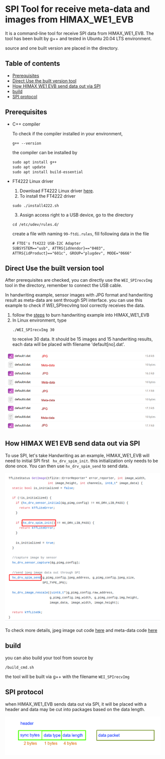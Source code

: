 # SPI Tool for receive meta-data and images from HIMAX_WE1_EVB
It is a command-line tool for receive SPI data from HIMAX_WE1_EVB. The tool has been built by g++ and tested in Ubuntu 20.04 LTS environment.

source and one built version are placed in the directory.
  
## Table of contents
  - [Prerequisites](#prerequisites)
  - [Direct Use the built version tool](#direct-use-the-built-version-tool)
  - [How HIMAX WE1 EVB send data out via SPI](#how-himax-we1-evb-send-data-out-via-spi)
  - [build](#build)
  - [SPI protocol](#spi-protocol)
   
## Prerequisites
- C++ compiler
  
  To check if the compiler installed in your environment, 
      
  ```
  g++ --version
  ```

  the compiler can be installed by 

  ```
  sudo apt install g++
  sudo apt update
  sudo apt install build-essential
  ```

- FT4222 Linux driver
  1. Download FT4222 Linux driver [here](https://www.ftdichip.com/Support/SoftwareExamples/libft4222-linux-1.4.4.9.tgz).
  2. To install the FT4222 driver
    ```
    sudo ./install4222.sh
    ```
  3. Assign access right to a USB device, go to the directory 

    ```
    cd /etc/udev/rules.d/
    ```

    create a file with naming `99-ftdi.rules`, fill following data in the file

    ```
    # FTDI's ft4222 USB-I2C Adapter
    SUBSYSTEM=="usb", ATTRS{idVendor}=="0403", ATTRS{idProduct}=="601c", GROUP="plugdev", MODE="0666"
    ```

## Direct Use the built version tool
After prerequisites are checked, you can directly use the `WEI_SPIrecvImg` tool in the directory, remember to connect the USB cable.

In handwriting example, sensor images with JPG format and handwriting result as meta-data are sent through SPI interface. you can use this example to check if WEI_SPIrecvImg tool correctly receives the data.

1. follow the [steps](https://github.com/HimaxWiseEyePlus/himax_tflm#deploy-to-himax-we1-evb) to burn handwriting example into HIMAX_WE1_EVB
2. In Linux environment, type 
    ```
    ./WEI_SPIrecvImg 30
    ```
    to receive 30 data. It should be 15 images and 15 handwriting results, each data will be placed with filename 'default[no].dat'.

![](images/receive_data.png)

## How HIMAX WE1 EVB send data out via SPI

To use SPI, let's take Handwriting as an example, HIMAX_WE1_EVB will need to initial SPI first ` hx_drv_spim_init`. this initialization only needs to be done once. You can then use `hx_drv_spim_send` to send data.

![](images/spi_init_send_image.png)

To check more details, jpeg image out code [here](https://github.com/HimaxWiseEyePlus/himax_tflm/blob/master/examples/handwriting/himax_we1_evb/image_provider.cc) and meta-data code [here](https://github.com/HimaxWiseEyePlus/himax_tflm/blob/master/examples/handwriting/himax_we1_evb/detection_responder.cc)



## build

you can also build your tool from source by

```
/build_cmd.sh
```

the tool will be built via g++ with the filename `WEI_SPIrecvImg`

## SPI protocol 

when HIMAX_WE1_EVB sends data out via SPI, it will be placed with a header and data may be cut into packages based on the data length.

![](images/spi_protocol.png)
